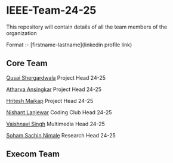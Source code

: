 # IEEE-Team-24-25

This repository will contain details of all the team members of the organization

Format :- [firstname-lastname](linkedin profile link)

## Core Team

[Qusai Shergardwala](https://www.linkedin.com/in/qusai-shergardwala-8a6404259/ "Open linkedin") Project Head 24-25

[Atharva Ansingkar](https://www.linkedin.com/in/atharva-ansingkar-793134142/ "Open linkedin") Project Head 24-25

[Hritesh Maikap](https://www.linkedin.com/in/hritesh-maikap-7aaa76246/ "Open linkedin") Project Head 24-25

[Nishant Lanjewar](https://www.linkedin.com/in/nishant-lanjewar-838248252/ "Open linkedin") Coding Club Head 24-25

[Vaishnavi Singh](https://www.linkedin.com/in/vaishnavi-singh-bb2503253/ "Open linkedin") Multimedia Head 24-25

[Soham Sachin Nimale](https://www.linkedin.com/in/soham-nimale-500692257/ "Click to open linkedin profile") Research Head 24-25


## Execom Team



